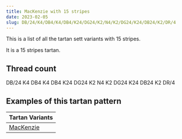 ```yaml
---
title: MacKenzie with 15 stripes
date: 2023-02-05
slug: DB/24/K4/DB4/K4/DB4/K24/DG24/K2/N4/K2/DG24/K24/DB24/K2/DR/4
---
```

This is a list of all the tartan sett variants with 15 stripes.

It is a 15 stripes tartan.


## Thread count
DB/24 K4 DB4 K4 DB4 K24 DG24 K2 N4 K2 DG24 K24 DB24 K2 DR/4

## Examples of this tartan pattern

| Tartan Variants |
|---------------|
| [MacKenzie](/variants/db/24/k4/db4/k4/db4/k24/dg24/k2/n4/k2/dg24/k24/db24/k2/dr/4-db000052-dg11450d-draa0000-k000000-naaaaaa)||
